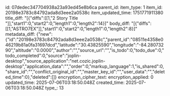 id: 07dedec347704938a23a93ed45e8b6ca
parent_id: 
item_type: 1
item_id: 20198e3783c84792ada8d3eee2a0538c
item_updated_time: 1751771911380
title_diff: "[{\"diffs\":[[1,\"2 Story Title \"]],\"start1\":0,\"start2\":0,\"length1\":0,\"length2\":14}]"
body_diff: "[{\"diffs\":[[1,\"ASTRO7EX\"]],\"start1\":0,\"start2\":0,\"length1\":0,\"length2\":8}]"
metadata_diff: {"new":{"id":"20198e3783c84792ada8d3eee2a0538c","parent_id":"08511e4358e046219b81a0fa31697dcd","latitude":"30.43825590","longitude":"-84.28073290","altitude":"0.0000","author":"","source_url":"","is_todo":0,"todo_due":0,"todo_completed":0,"source":"joplin-desktop","source_application":"net.cozic.joplin-desktop","application_data":"","order":0,"markup_language":1,"is_shared":0,"share_id":"","conflict_original_id":"","master_key_id":"","user_data":"","deleted_time":0},"deleted":[]}
encryption_cipher_text: 
encryption_applied: 0
updated_time: 2025-07-06T03:18:50.048Z
created_time: 2025-07-06T03:18:50.048Z
type_: 13